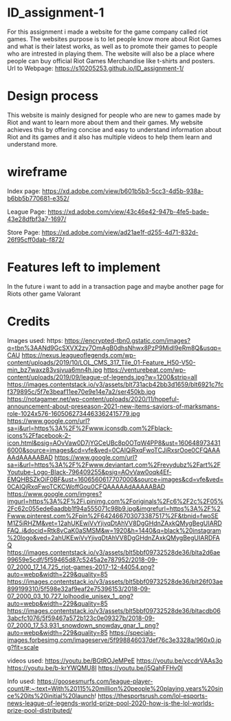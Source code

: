 # ID_assignment-1
For this assignment i made a website for the game company called riot games. The websites purpose is to let people know more about Riot Games and what is their latest works, as well as to promote their games to people who are intrested in playing them. The website will also be a place where people can buy official Riot Games Merchandise like t-shirts and posters.
Url to Webpage: https://s10205253.github.io/ID_assignment-1/

# Design process
This website is mainly designed for people who are new to games made by Riot and want to learn more about them and their games. My website achieves this by offering concise and easy to understand information about Riot and its games and it also has multiple videos to help them learn and understand more.

# wireframe
Index page:
https://xd.adobe.com/view/b601b5b3-5cc3-4d5b-938a-b6bb5b770681-e352/

League Page:
https://xd.adobe.com/view/43c46e42-947b-4fe5-bade-43e28dfbf3a7-1697/

Store Page:
https://xd.adobe.com/view/ad21ae1f-d255-4d71-832d-26f95cff0dab-f872/

# Features left to implement
In the future i want to add in a transaction page and maybe another page for Riots other game Valorant

# Credits
Images used:
https: https://encrypted-tbn0.gstatic.com/images?q=tbn%3AANd9GcSXVX2zy7OmAgB0dhsNhwx8PzP9MidI9eRm8Q&usqp=CAU
https://nexus.leagueoflegends.com/wp-content/uploads/2019/10/LOL_CMS_317_Tile_01-Feature_H50-V50-min_bz7waxz83vsjvua6mn4h.jpg
https://venturebeat.com/wp-content/uploads/2019/09/league-of-legends.jpg?w=1200&strip=all
https://images.contentstack.io/v3/assets/blt731acb42bb3d1659/blt6921c7fcf379895c/5f7e3beaf11ee70e9e14e7a2/ser450kb.jpg
https://notagamer.net/wp-content/uploads/2020/11/hopeful-announcement-about-preseason-2021-new-items-saviors-of-marksmans-role-1024x576-1605062734463362415779.jpg
https://www.google.com/url?sa=i&url=https%3A%2F%2Fwww.iconsdb.com%2Fblack-icons%2Ffacebook-2-icon.html&psig=AOvVaw0D7jYGCeUBc8p0OTqW4PP8&ust=1606489734316000&source=images&cd=vfe&ved=0CAIQjRxqFwoTCJiRxsrOoe0CFQAAAAAdAAAAABAD
https://www.google.com/url?sa=i&url=https%3A%2F%2Fwww.deviantart.com%2Frevydubz%2Fart%2FYoutube-Logo-Black-796409255&psig=AOvVaw0oqk4Ef-EMQHBSZkOiF0BF&ust=1606560617707000&source=images&cd=vfe&ved=0CAIQjRxqFwoTCKCWoffGou0CFQAAAAAdAAAAABAD
https://www.google.com/imgres?imgurl=https%3A%2F%2Fi.pinimg.com%2Foriginals%2Fc6%2F2c%2F05%2Fc62c055ede6aadbb1f94a555071c98b9.jpg&imgrefurl=https%3A%2F%2Fwww.pinterest.com%2Fpin%2F642466703073387517%2F&tbnid=fwoSEM1Z5iRHZM&vet=12ahUKEwiVvYjivqDtAhVV8DgGHdnZAxkQMygBegUIARDFAQ..i&docid=Rtk8vCaK0aSMSM&w=1920&h=1440&q=black%20instagram%20logo&ved=2ahUKEwiVvYjivqDtAhVV8DgGHdnZAxkQMygBegUIARDFAQ
https://images.contentstack.io/v3/assets/blt5bbf09732528de36/blta2d6ae99659e5cdf/5f59465d87c5245a2e787952/2018-09-07_2000_17_14.725_riot-games-2017-12-44054.png?auto=webp&width=229&quality=85
https://images.contentstack.io/v3/assets/blt5bbf09732528de36/blt26f03ae899199310/5f598e32af9eaf2e75396153/2018-09-07_2000_03_10.727_lolhoodie_unisex_1_.png?auto=webp&width=229&quality=85
https://images.contentstack.io/v3/assets/blt5bbf09732528de36/bltacdb063abcfc1076/5f59467a572b123c0e09327b/2018-09-07_2000_17_53.931_snowdown_snowday_gnar_1_.png?auto=webp&width=229&quality=85
https://specials-images.forbesimg.com/imageserve/5f998846037def76c3e3328a/960x0.jpg?fit=scale

videos used:
https://youtu.be/BGtROJeMPeE
https://youtu.be/vccdrVAAs3o
https://youtu.be/b-krYWQMU8I
https://youtu.be/j5QahFFHv0I

Info used:
https://goosesmurfs.com/league-player-count/#:~:text=With%20115%20million%20people%20playing,years%20since%20its%20initial%20launch!
https://thesportsrush.com/lol-esports-news-league-of-legends-world-prize-pool-2020-how-is-the-lol-worlds-prize-pool-distributed/
